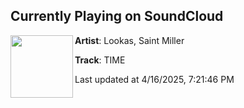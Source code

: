 ## Currently Playing on SoundCloud

[<img align="left" width="100" src="https://i1.sndcdn.com/artworks-fXrYT3xo8eTPSVp7-Fo3k3A-t500x500.png">](https://soundcloud.com/lookasmusic/time)

**Artist**: Lookas, Saint Miller 

**Track**: TIME

Last updated at 4/16/2025, 7:21:46 PM
